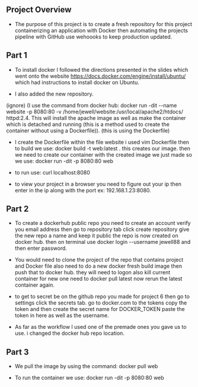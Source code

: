 ## Project Overview 

* The purpose of this project is to create a fresh repository for this 
project containerizing an application with Docker then automating the 
projects pipeline with GitHub use wehoooks to keep production updated.

## Part 1

* To install docker I followed the directions presented in the slides which went onto the website https://docs.docker.com/engine/install/ubuntu/ which had instructions to install docker on Ubuntu. 

* I also added the new repository.

 (ignore) (I use the command from docker hub: docker run -dit --name website -p 8080:80 -v /home/jewell/website:/usr/local/apache2/htdocs/ httpd:2.4. This will install the apache image as well as make the container which is detached and running (this is a method used to create the container without using a Dockerfile)). (this is using the Dockerfile) 

* I create the Dockerfile within the file website i used vim Dockerfile then to build we use: docker build -t web:latest . this creates our image. then we need to create our container with the created image we just made so we use: docker run -dit -p 8080:80 web
 
* to run use: curl localhost:8080

* to view your project in a browser you need to figure out your ip then enter in the ip along with the port ex: 192.168.1.23:8080. 

## Part 2 

* To create a dockerhub public repo you need to create an account verify you email address then go to repository tab click create repository give the new repo a name and keep it public the repo is now created on docker hub. then on terminal use docker login --username jewell88 and then enter password.

* You would need to clone the project of the repo that contains project and Docker file also need to do a new docker fresh build image then push that to docker hub. they will need to logon also kill current container for new one need to docker pull latest now rerun the latest container again.

* to get to secret be on the github repo you made for project 6 then go to settings click the secrets tab. go to docker.com to the tokens copy the token and then create the secret name for DOCKER_TOKEN paste the token in here as well as the username.

* As far as the workflow I used one of the premade ones you gave us to use. i changed the docker hub repo location.

## Part 3

* We pull the image by using the command: docker pull web 

* To run the container we use: docker run -dit -p 8080:80 web
